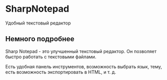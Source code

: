 # SharpNotepad
Удобный текстовый редактор

## Немного подробнее
Sharp Notepad - это улучшенный текстовый редактор. Он позволяет быстро работать с текстовыми файлами.

Есть удобная панель инструментов, возможность выбрать язык, тему, есть возможность экспортировать в HTML,  и т. д.
